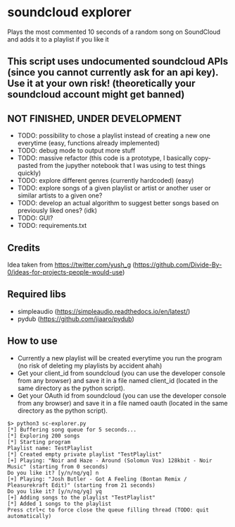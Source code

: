 # soundcloud explorer
Plays the most commented 10 seconds of a random song on SoundCloud and adds it to a playlist if you like it

## This script uses undocumented soundcloud APIs (since you cannot currently ask for an api key). Use it at your own risk! (theoretically your soundcloud account might get banned)
## NOT FINISHED, UNDER DEVELOPMENT
- TODO: possibility to chose a playlist instead of creating a new one everytime (easy, functions already implemented)
- TODO: debug mode to output more stuff
- TODO: massive refactor (this code is a prototype, I basically copy-pasted from the jupyther notebook that I was using to test things quickly)
- TODO: explore different genres (currently hardcoded) (easy)
- TODO: explore songs of a given playlist or artist or another user or similar artists to a given one?
- TODO: develop an actual algorithm to suggest better songs based on previously liked ones? (idk)
- TODO: GUI?
- TODO: requirements.txt

## Credits
Idea taken from https://twitter.com/yush_g (https://github.com/Divide-By-0/ideas-for-projects-people-would-use)

## Required libs
- simpleaudio (https://simpleaudio.readthedocs.io/en/latest/)
- pydub (https://github.com/jiaaro/pydub)

## How to use
- Currently a new playlist will be created everytime you run the program (no risk of deleting my playlists by accident ahah)
- Get your client_id from soundcloud (you can use the developer console from any browser) and save it in a file named client_id (located in the same directory as the python script).
- Get your OAuth id from soundcloud (you can use the developer console from any browser) and save it in a file named oauth (located in the same directory as the python script).

```console
$> python3 sc-explorer.py
[*] Buffering song queue for 5 seconds...
[*] Exploring 200 songs
[*] Starting program
Playlist name: TestPlaylist
[*] Created empty private playlist "TestPlaylist"
[+] Playing: "Noir and Haze - Around (Solomun Vox) 128kbit - Noir Music" (starting from 0 seconds)
Do you like it? [y/n/nq/yq] n
[+] Playing: "Josh Butler - Got A Feeling (Bontan Remix / Pleasurekraft Edit)" (starting from 21 seconds)
Do you like it? [y/n/nq/yq] yq
[+] Adding songs to the playlist "TestPlaylist"
[*] Added 1 songs to the playlist
Press ctrl+c to force close the queue filling thread (TODO: quit automatically)
```
